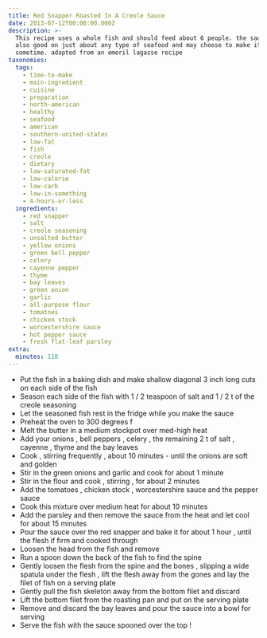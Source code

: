 ```yaml
---
title: Red Snapper Roasted In A Creole Sauce
date: 2013-07-12T00:00:00.000Z
description: >-
  This recipe uses a whole fish and should feed about 6 people. the sauce is
  also good on just about any type of seafood and may choose to make it alone
  sometime. adapted from an emeril lagasse recipe
taxonomies:
  tags:
    - time-to-make
    - main-ingredient
    - cuisine
    - preparation
    - north-american
    - healthy
    - seafood
    - american
    - southern-united-states
    - low-fat
    - fish
    - creole
    - dietary
    - low-saturated-fat
    - low-calorie
    - low-carb
    - low-in-something
    - 4-hours-or-less
  ingredients:
    - red snapper
    - salt
    - creole seasoning
    - unsalted butter
    - yellow onions
    - green bell pepper
    - celery
    - cayenne pepper
    - thyme
    - bay leaves
    - green onion
    - garlic
    - all-purpose flour
    - tomatoes
    - chicken stock
    - worcestershire sauce
    - hot pepper sauce
    - fresh flat-leaf parsley
extra:
  minutes: 110
---
```

 - Put the fish in a baking dish and make shallow diagonal 3 inch long cuts on each side of the fish
 - Season each side of the fish with 1 / 2 teaspoon of salt and 1 / 2 t of the creole seasoning
 - Let the seasoned fish rest in the fridge while you make the sauce
 - Preheat the oven to 300 degrees f
 - Melt the butter in a medium stockpot over med-high heat
 - Add your onions , bell peppers , celery , the remaining 2 t of salt , cayenne , thyme and the bay leaves
 - Cook , stirring frequently , about 10 minutes - until the onions are soft and golden
 - Stir in the green onions and garlic and cook for about 1 minute
 - Stir in the flour and cook , stirring , for about 2 minutes
 - Add the tomatoes , chicken stock , worcestershire sauce and the pepper sauce
 - Cook this mixture over medium heat for about 10 minutes
 - Add the parsley and then remove the sauce from the heat and let cool for about 15 minutes
 - Pour the sauce over the red snapper and bake it for about 1 hour , until the flesh if firm and cooked through
 - Loosen the head from the fish and remove
 - Run a spoon down the back of the fish to find the spine
 - Gently loosen the flesh from the spine and the bones , slipping a wide spatula under the flesh , lift the flesh away from the gones and lay the filet of fish on a serving plate
 - Gently pull the fish skeleton away from the bottom filet and discard
 - Lift the bottom filet from the roasting pan and put on the serving plate
 - Remove and discard the bay leaves and pour the sauce into a bowl for serving
 - Serve the fish with the sauce spooned over the top !
